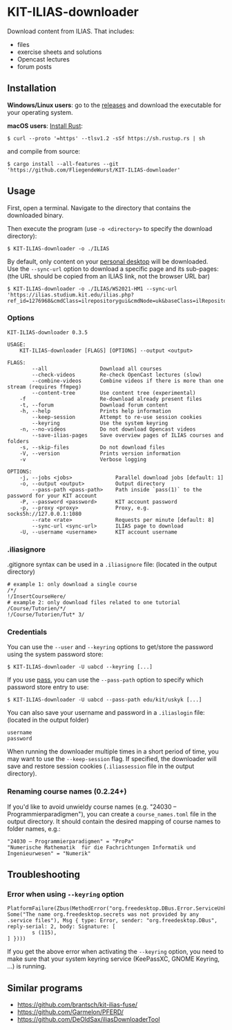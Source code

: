 # KIT-ILIAS-downloader

Download content from ILIAS. That includes:

* files
* exercise sheets and solutions
* Opencast lectures
* forum posts

## Installation

**Windows/Linux users**: go to the [releases](../../releases) and download the executable for your operating system.   

**macOS users**: 
[Install Rust](https://www.rust-lang.org/tools/install):
```
$ curl --proto '=https' --tlsv1.2 -sSf https://sh.rustup.rs | sh
```
and compile from source:
```
$ cargo install --all-features --git 'https://github.com/FliegendeWurst/KIT-ILIAS-downloader'
```

## Usage

First, open a terminal. Navigate to the directory that contains the downloaded binary.

Then execute the program (use `-o <directory>` to specify the download directory):

```
$ KIT-ILIAS-downloader -o ./ILIAS
```

By default, only content on your [personal desktop](https://ilias.studium.kit.edu/ilias.php?baseClass=ilPersonalDesktopGUI&cmd=jumpToSelectedItems) will be downloaded.  
Use the `--sync-url` option to download a specific page and its sub-pages: (the URL should be copied from an ILIAS link, not the browser URL bar)

```
$ KIT-ILIAS-downloader -o ./ILIAS/WS2021-HM1 --sync-url 'https://ilias.studium.kit.edu/ilias.php?ref_id=1276968&cmdClass=ilrepositorygui&cmdNode=uk&baseClass=ilRepositoryGUI'
```

### Options

```
KIT-ILIAS-downloader 0.3.5

USAGE:
    KIT-ILIAS-downloader [FLAGS] [OPTIONS] --output <output>

FLAGS:
        --all                 Download all courses
        --check-videos        Re-check OpenCast lectures (slow)
        --combine-videos      Combine videos if there is more than one stream (requires ffmpeg)
        --content-tree        Use content tree (experimental)
    -f                        Re-download already present files
    -t, --forum               Download forum content
    -h, --help                Prints help information
        --keep-session        Attempt to re-use session cookies
        --keyring             Use the system keyring
    -n, --no-videos           Do not download Opencast videos
        --save-ilias-pages    Save overview pages of ILIAS courses and folders
    -s, --skip-files          Do not download files
    -V, --version             Prints version information
    -v                        Verbose logging

OPTIONS:
    -j, --jobs <jobs>              Parallel download jobs [default: 1]
    -o, --output <output>          Output directory
        --pass-path <pass-path>    Path inside `pass(1)` to the password for your KIT account
    -P, --password <password>      KIT account password
    -p, --proxy <proxy>            Proxy, e.g. socks5h://127.0.0.1:1080
        --rate <rate>              Requests per minute [default: 8]
        --sync-url <sync-url>      ILIAS page to download
    -U, --username <username>      KIT account username
```

### .iliasignore

.gitignore syntax can be used in a `.iliasignore` file: (located in the output directory)
```ignore
# example 1: only download a single course
/*/
!/InsertCourseHere/
# example 2: only download files related to one tutorial
/Course/Tutorien/*/
!/Course/Tutorien/Tut* 3/
```

### Credentials

You can use the `--user` and `--keyring` options to get/store the password using the system password store:
```
$ KIT-ILIAS-downloader -U uabcd --keyring [...]
```

If you use [pass](https://www.passwordstore.org/), you can use the `--pass-path` option to specify which password store entry to use:
```
$ KIT-ILIAS-downloader -U uabcd --pass-path edu/kit/uskyk [...]
```

You can also save your username and password in a `.iliaslogin` file: (located in the output folder)
```
username
password
```

When running the downloader multiple times in a short period of time, you may want to use the `--keep-session` flag.
If specified, the downloader will save and restore session cookies (`.iliassession` file in the output directory).

### Renaming course names (0.2.24+)
If you'd like to avoid unwieldy course names (e.g. "24030 – Programmierparadigmen"), you can create a `course_names.toml` file in the output directory. It should contain the desired mapping of course names to folder names, e.g.:
```
"24030 – Programmierparadigmen" = "ProPa"
"Numerische Mathematik  für die Fachrichtungen Informatik und Ingenieurwesen" = "Numerik"
```

## Troubleshooting
### Error when using `--keyring` option
```
PlatformFailure(Zbus(MethodError("org.freedesktop.DBus.Error.ServiceUnknown", Some("The name org.freedesktop.secrets was not provided by any .service files"), Msg { type: Error, sender: "org.freedesktop.DBus", reply-serial: 2, body: Signature: [
        s (115),
] })))
```
If you get the above error when activating the `--keyring` option, you need to make sure that your system keyring service (KeePassXC, GNOME Keyring, ...) is running.

## Similar programs

- https://github.com/brantsch/kit-ilias-fuse/
- https://github.com/Garmelon/PFERD/
- https://github.com/DeOldSax/iliasDownloaderTool
